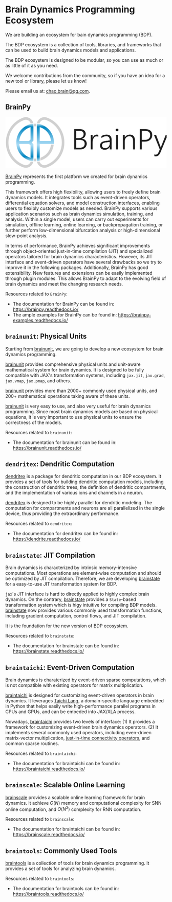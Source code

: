 # Brain Dynamics Programming Ecosystem

We are building an ecosystem for bain dynamics programming (BDP).

The BDP ecosystem is a collection of tools, libraries, and frameworks that can be used to build brain dynamics models and applications.

The BDP ecosystem is designed to be modular, so you can use as much or as little of it as you need.

We welcome contributions from the community, so if you have an idea for a new tool or library, please let us know!

Please email us at: <chao.brain@qq.com>.



## BrainPy

![BrainPy Logo](https://github.com/brainpy/BrainPy/blob/master/images/logo.png)

[BrainPy](https://github.com/brainpy/BrainPy) represents the first platform we created for brain dynamics programming.

This framework offers high flexibility, allowing users to freely define brain dynamics models. It integrates tools such as event-driven operators, differential equation solvers, and model construction interfaces, enabling users to flexibly customize models as needed. BrainPy supports various application scenarios such as brain dynamics simulation, training, and analysis. Within a single model, users can carry out experiments for simulation, offline learning, online learning, or backpropagation training, or further perform low-dimensional bifurcation analysis or high-dimensional slow-point analysis.

In terms of performance, BrainPy achieves significant improvements through object-oriented just-in-time compilation (JIT) and specialized operators tailored for brain dynamics characteristics. However, its JIT interface and event-driven operators have several drawbacks so we try to improve it in the following packages. Additionally, BrainPy has good extensibility. New features and extensions can be easily implemented through plugin modules. This allows BrainPy to adapt to the evolving field of brain dynamics and meet the changing research needs.

Resources related to `BrainPy`:

-   The documentation for BrainPy can be found in: <https://brainpy.readthedocs.io/>
-   The ample examples for BrainPy can be found in: <https://brainpy-examples.readthedocs.io/>







## `brainunit`: Physical Units

Starting from [brainunit](https://github.com/chaoming0625/brainunit), we are going to develop a new ecosystem for brain dynamics programming.

[brainunit](https://github.com/chaoming0625/brainunit) provides comprehensive physical units and unit-aware mathematical system for brain dynamics. It is designed to be fully compatible with JAX\'s transformation systems, including `jax.jit`, `jax.grad`, `jax.vmap`, `jax.pmap`, and others.

[brainunit](https://github.com/chaoming0625/brainunit) provides more than 2000+ commonly used physical units, and 200+ mathematical operations taking aware of these units.

[brainunit](https://github.com/chaoming0625/brainunit) is very easy to use, and also very useful for brain dynamics programming. Since most brain dynamics models are based on physical equations, it is very important to use physical units to ensure the correctness of the models.

Resources related to `brainunit`:

-   The documentation for brainunit can be found in: <https://brainunit.readthedocs.io/>







## `dendritex`: Dendritic Computation
[dendritex](https://github.com/chaoming0625/dendritex) is a package for dendritic computation in our BDP ecosystem. It provides a set of tools for building dendritic computation models, including the construction of dendritic trees, the definition of dendritic compartments, and the implementation of various ions and channels in a neuron.

[dendritex](https://github.com/chaoming0625/dendritex) is designed to be highly parallel for dendritic modeling. The computation for compartments and neurons are all parallelized in the single device, thus providing the extraordinary performance.

Resources related to `dendritex`:

-   The documentation for dendritex can be found in: <https://dendrite.readthedocs.io/>







## `brainstate`: JIT Compilation
Brain dynamics is characterized by intrinsic memory-intensive computations. Most operations are element-wise computation and should be optimized by JIT compilation. Therefore, we are developing [brainstate](https://github.com/chaoming0625/brainstate) for a easy-to-use JIT transformation system for BDP.

`jax`\'s JIT interface is hard to directly applied to highly complex brain dynamics. On the contrary, [brainstate](https://github.com/chaoming0625/brainstate) provides a `State`-based transformation system which is higy intuitive for compiling BDP models. [brainstate](https://github.com/chaoming0625/brainstate) now provides various commonly used transformation functions, including gradient computation, control flows, and JIT compilation.

It is the foundation for the new version of BDP ecosystem.

Resources related to `brainstate`:

-   The documentation for brainstate can be found in: <https://brainstate.readthedocs.io/>









## `braintaichi`: Event-Driven Computation

Brain dynamics is charaterized by event-driven sparse computations, which is not compatible with existing operators for matrix multiplication.

[braintaichi](https://github.com/chaoming0625/braintaichi) is designed for customizing event-driven operators in brain dynamics. It leverages [Taichi Lang](https://www.taichi-lang.org/), a domain-specific language embedded in Python that helps easily write high-performance parallel programs in CPUs and GPUs, and can be embeded into JAX/XLA process.

Nowadays, [braintaichi](https://github.com/chaoming0625/braintaichi) provides two levels of interface: (1) It provides a framework for customizing event-driven brain dynamics operators. (2) It implements
several commonly used operators, including even-driven matrix-vector multiplication, [just-in-time connectivity operators](https://arxiv.org/abs/2311.05106), and common sparse routines.

Resources related to `braintaichi`:

-   The documentation for braintaichi can be found in: <https://braintaichi.readthedocs.io/>









## `brainscale`: Scalable Online Learning

[brainscale](https://github.com/chaoming0625/brainscale) provides a scalable online learning framework for brain dynamics. It achieve $O(N)$ memory and computational complexity for SNN online computation, and $O(N^2)$ complexity for RNN computation.

Resources related to `brainscale`:

-   The documentation for braintaichi can be found in: <https://brainscale.readthedocs.io/>









## `braintools`: Commonly Used Tools

[braintools](https://github.com/chaoming0625/braintools) is a collection of tools for brain dynamics programming. It provides a set of tools for analyzing brain dynamics.

Resources related to `braintools`:

-   The documentation for braintools can be found in: <https://braintools.readthedocs.io/>



